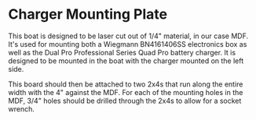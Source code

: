 # Charger Mounting Plate #

This boat is designed to be laser cut out of 1/4" material, in our case MDF. It's used for mounting both a Wiegmann BN4161406SS electronics box as well as the Dual Pro Professional Series Quad Pro battery charger. It is designed to be mounted in the boat with the charger mounted on the left side. 

This board should then be attached to two 2x4s that run along the entire width with the 4" against the MDF. For each of the mounting holes in the MDF, 3/4" holes should be drilled through the 2x4s to allow for a socket wrench.